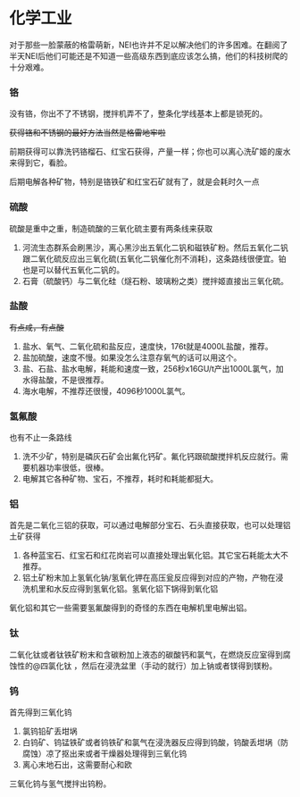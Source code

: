 # 化学工业

对于那些一脸蒙蔽的格雷萌新，NEI也许并不足以解决他们的许多困难。在翻阅了半天NEI后他们可能还是不知道一些高级东西到底应该怎么搞，他们的科技树爬的十分艰难。

### 铬

没有铬，你出不了不锈钢，搅拌机弄不了，整条化学线基本上都是锁死的。

~~获得铬和不锈钢的最好方法当然是格雷地牢啦~~

前期获得可以靠洗钙铬榴石、红宝石获得，产量一样；你也可以离心洗矿姬的废水来得到它，看脸。

后期电解各种矿物，特别是铬铁矿和红宝石矿就有了，就是会耗时久一点

### 硫酸

硫酸是重中之重，制造硫酸的三氧化硫主要有两条线来获取

1. 河流生态群系会刷黑沙，离心黑沙出五氧化二钒和磁铁矿粉。然后五氧化二钒跟二氧化硫反应出三氧化硫\(五氧化二钒催化剂不消耗\)，这条路线很便宜。铂也是可以替代五氧化二钒的。
2. 石膏（硫酸钙）与二氧化硅（燧石粉、玻璃粉之类）搅拌姬直接出三氧化硫。

### 盐酸

~~有点咸，有点酸~~

1. 盐水、氧气、二氧化硫和盐反应，速度快，176t就是4000L盐酸，推荐。
2. 盐加硫酸，速度不慢。如果没怎么注意存氧气的话可以用这个。
3. 盐、石盐、盐水电解，耗能和速度一致，256秒x16GU/t产出1000L氯气，加水得盐酸，不是很推荐。
4. 海水电解，不推荐还很慢，4096秒1000L氯气。

### 氢氟酸

也有不止一条路线

1. 洗不少矿，特别是磷灰石矿会出氟化钙矿。氟化钙跟硫酸搅拌机反应就行。需要机器功率很低，很棒。
2. 电解其它各种矿物、宝石，不推荐，耗时和耗能都挺大。

### 铝

首先是二氧化三铝的获取，可以通过电解部分宝石、石头直接获取，也可以处理铝土矿获得

1. 各种蓝宝石、红宝石和红花岗岩可以直接处理出氧化铝。其它宝石耗能太大不推荐。
2. 铝土矿粉末加上氢氧化钠/氢氧化钾在高压瓮反应得到对应的产物，产物在浸洗机里和水反应得到氢氧化铝。氢氧化铝下锅得到氧化铝

氧化铝和其它一些需要氢氟酸得到的奇怪的东西在电解机里电解出铝。

### 钛

二氧化钛或者钛铁矿粉末和含碳粉加上液态的碳酸钙和氯气，在燃烧反应室得到腐蚀性的@四氯化钛 ，然后在浸洗盆里（手动的就行）加上钠或者镁得到镁粉。

### 钨

首先得到三氧化钨

1. 氯钨铅矿丢坩埚
2. 白钨矿、钨锰铁矿或者钨铁矿和氯气在浸洗器反应得到钨酸，钨酸丢坩埚（防腐蚀）凉了抠出来或者干燥器处理得到三氧化钨
3. 离心末地石出，这需要耐心和欧

三氧化钨与氢气搅拌出钨粉。

